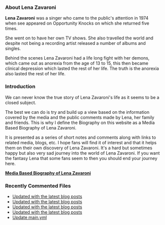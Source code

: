 ### About Lena Zavaroni

<p><strong>Lena Zavaroni</strong> was a singer who came to the public's attention in 1974 when see appeared on Opportunity Knocks on which she returned five times.</p>

<p>She went on to have her own TV shows. She also travelled the world and despite not being a recording artist released a number of albums and singles.</p>

<p>Behind the scenes Lena Zavaroni had a life long fight with her demons, which came out as anorexia from the age of 13 to 15, this then became clinical depression which lasted the rest of her life. The truth is the anorexia also lasted the rest of her life.</p>

### Introduction

<p>We can never know the true story of Lena Zavaroni's life as it seems to be a closed subject.</p>

<p>The best we can do is try and build up a view based on the information covered by the media and the public comments made by Lena, her family and friends. This is why I define the Biography on this website as a Media Based Biography of Lena Zavaroni.</p>

<p>It is presented as a series of short notes and comments along with links to related media, blogs, etc. I hope fans will find it of interest and that it helps them on their own discovery of Lena Zavaroni. It's a hard but sometimes happy but also very sad journey into the world of Lena Zavaroni. If you want the fantasy Lena that some fans seem to then you should end your journey here.</p>

<a href="https://fanzoflenazavaroni.github.io/biography/lena-zavaroni/"><strong>Media Based Biography of Lena Zavaroni</strong></a>

### Recently Commented Files

<!-- BLOG-POST-LIST:START -->
- [Updated with the latest blog posts](https://github.com/FanzOfLenaZavaroni/fanzoflenazavaroni.github.io/commit/3b9ee9f03272ca3cba2191691864dbe576ecfc63)
- [Updated with the latest blog posts](https://github.com/FanzOfLenaZavaroni/fanzoflenazavaroni.github.io/commit/4b497b525712894cb0734c1dbd93c5403a101bc5)
- [Updated with the latest blog posts](https://github.com/FanzOfLenaZavaroni/fanzoflenazavaroni.github.io/commit/cda8093cb2691a025416144cb7bfa23dd7c3dc6b)
- [Updated with the latest blog posts](https://github.com/FanzOfLenaZavaroni/fanzoflenazavaroni.github.io/commit/b8065eea40e3b2b94e58490545d6f1da96c1cc10)
- [Update main.yml](https://github.com/FanzOfLenaZavaroni/fanzoflenazavaroni.github.io/commit/92b8204399a158da6b41f19df3c5e3d99749be9c)
<!-- BLOG-POST-LIST:END -->
